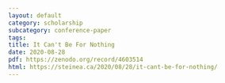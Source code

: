 ```yaml
---
layout: default
category: scholarship
subcategory: conference-paper
tags:
title: It Can't Be For Nothing
date: 2020-08-28
pdf: https://zenodo.org/record/4603514
html: https://steinea.ca/2020/08/28/it-cant-be-for-nothing/
---
```

